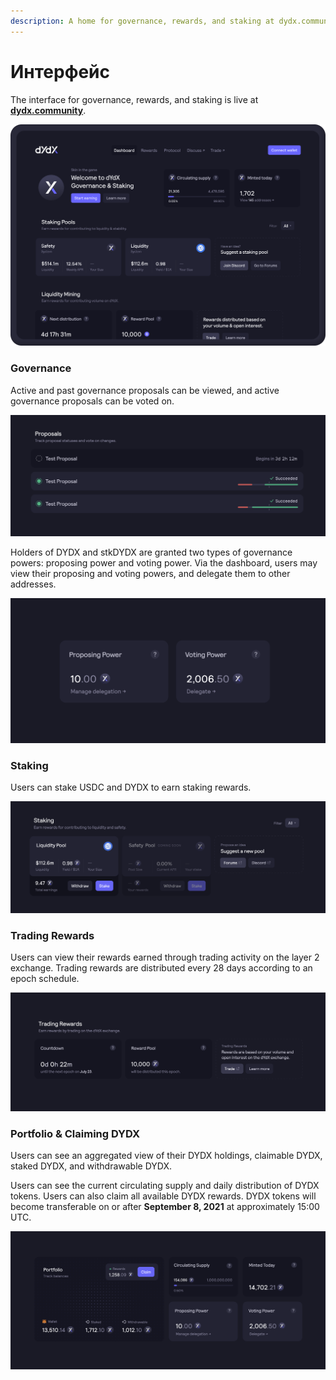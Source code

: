 ```yaml
---
description: A home for governance, rewards, and staking at dydx.community
---
```


# Интерфейс

The interface for governance, rewards, and staking is live at [**dydx.community**](https://dydx.community).

![Earn & claim rewards, or vote on proposals](<../.gitbook/assets/image (73).png>)

### Governance

Active and past governance proposals can be viewed, and active governance proposals can be voted on.

![Track proposal status and vote on changes](<../.gitbook/assets/image (13).png>)

Holders of DYDX and stkDYDX are granted two types of governance powers: proposing power and voting power. Via the dashboard, users may view their proposing and voting powers, and delegate them to other addresses.

![Delegate your proposing and voting powers](<../.gitbook/assets/image (14).png>)

### Staking

Users can stake USDC and DYDX to earn staking rewards.

![Stake funds to receive rewards](<../.gitbook/assets/image (15).png>)

### Trading Rewards

Users can view their rewards earned through trading activity on the layer 2 exchange. Trading rewards are distributed every 28 days according to an epoch schedule.

![Trade to receive rewards](<../.gitbook/assets/image (14) (2).png>)

### Portfolio & Claiming DYDX

Users can see an aggregated view of their DYDX holdings, claimable DYDX, staked DYDX, and withdrawable DYDX.

Users can see the current circulating supply and daily distribution of DYDX tokens. Users can also claim all available DYDX rewards. DYDX tokens will become transferable on or after **September 8, 2021** at approximately 15:00 UTC.

![Claim your rewards](<../.gitbook/assets/image (16).png>)
